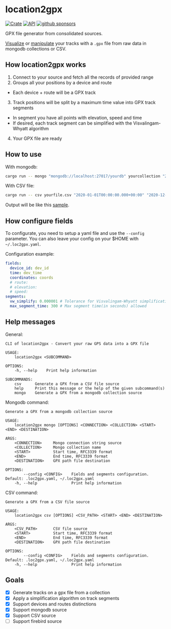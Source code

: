 # location2gpx

[![Crate](https://img.shields.io/crates/v/location2gpx.svg)](https://crates.io/crates/location2gpx)
[![API](https://docs.rs/location2gpx/badge.svg)](https://docs.rs/location2gpx)
[![github sponsors](https://img.shields.io/github/sponsors/fernandobatels)](https://github.com/sponsors/fernandobatels)

GPX file generator from consolidated sources.

[Visualize](https://www.gpxsee.org/) or [manipulate](https://qgis.org) your tracks with a `.gpx` file from raw data in mongodb collections or CSV.

## How location2gpx works

1. Connect to your source and fetch all the records of provided range
2. Groups all your positions by a device and route
  - Each device + route will be a GPX track
3. Track positions will be split by a maximum time value into GPX track segments
  - In segment you have all points with elevation, speed and time
  - If desired, each track segment can be simplified with the Visvalingam-Whyatt algorithm
4. Your GPX file are ready

## How to use

With mongodb:
``` bash
cargo run -- mongo "mongodb://localhost:27017/yourdb" yourcollection "2020-01-01T00:00:00.000+00:00" "2020-12-31T00:00:00.000+00:00" /tmp/my-tracks-2020.gpx
```

With CSV file:
``` bash
cargo run -- csv yourfile.csv "2020-01-01T00:00:00.000+00:00" "2020-12-31T00:00:00.000+00:00" /tmp/my-tracks-2020.gpx
```

Output will be like this [sample](https://github.com/fernandobatels/location2gpx/blob/main/samples/simple.gpx).

## How configure fields

To configurate, you need to setup a yaml file and use the `--config` parameter. You can also leave your config on your $HOME with `~/.loc2gpx.yaml`.

Configuration example:
``` yaml
fields:
  device_id: dev_id
  time: dev_time
  coordinates: coords
  # route:
  # elevation:
  # speed:
segments:
  vw_simplify: 0.000001 # Tolerance for Visvalingam-Whyatt simplification algorithm
  max_segment_time: 300 # Max segment time(in seconds) allowed
```

## Help messages

General:
```
CLI of location2gpx - Convert your raw GPS data into a GPX file

USAGE:
    location2gpx <SUBCOMMAND>

OPTIONS:
    -h, --help    Print help information

SUBCOMMANDS:
    csv      Generate a GPX from a CSV file source
    help     Print this message or the help of the given subcommand(s)
    mongo    Generate a GPX from a mongodb collection source
```

Mongodb command:
```
Generate a GPX from a mongodb collection source

USAGE:
    location2gpx mongo [OPTIONS] <CONNECTION> <COLLECTION> <START> <END> <DESTINATION>

ARGS:
    <CONNECTION>     Mongo connection string source
    <COLLECTION>     Mongo collection name
    <START>          Start time, RFC3339 format
    <END>            End time, RFC3339 format
    <DESTINATION>    GPX path file destination

OPTIONS:
        --config <CONFIG>    Fields and segments configuration. Default: .loc2gpx.yaml, ~/.loc2gpx.yaml
    -h, --help               Print help information
```

CSV command:
```
Generate a GPX from a CSV file source

USAGE:
    location2gpx csv [OPTIONS] <CSV_PATH> <START> <END> <DESTINATION>

ARGS:
    <CSV_PATH>       CSV file source
    <START>          Start time, RFC3339 format
    <END>            End time, RFC3339 format
    <DESTINATION>    GPX path file destination

OPTIONS:
        --config <CONFIG>    Fields and segments configuration. Default: .loc2gpx.yaml, ~/.loc2gpx.yaml
    -h, --help               Print help information
```

## Goals

- [x] Generate tracks on a gpx file from a collection
- [x] Apply a simplification algorithm on track segments
- [x] Support devices and routes distinctions
- [x] Support mongodb source
- [x] Support CSV source
- [ ] Support firebird source

